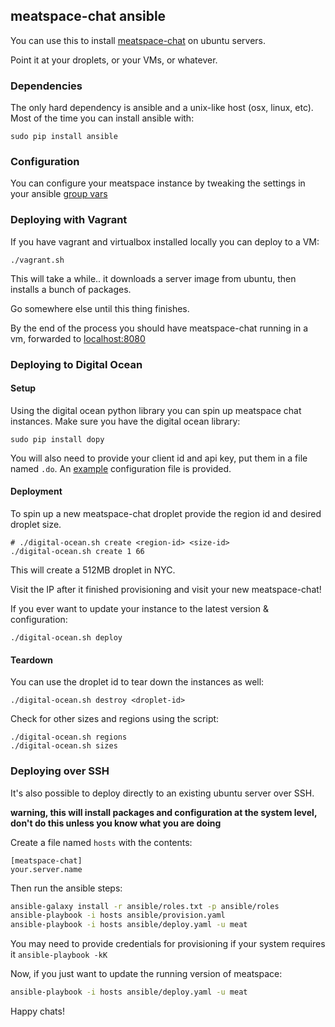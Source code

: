 ## meatspace-chat ansible

You can use this to install [meatspace-chat](https://github.com/meatspaces/meatspace-chat) on ubuntu servers.

Point it at your droplets, or your VMs, or whatever.

### Dependencies

The only hard dependency is ansible and a unix-like host (osx, linux, etc). Most of the time you can install ansible with:

    sudo pip install ansible

### Configuration

You can configure your meatspace instance by tweaking the settings in your ansible [group vars](https://github.com/eggsby/meatspace-chat-ansible/blob/master/ansible/group_vars/all)

### Deploying with Vagrant

If you have vagrant and virtualbox installed locally you can deploy to a VM:

    ./vagrant.sh

This will take a while.. it downloads a server image from ubuntu, then installs a bunch of packages.

Go somewhere else until this thing finishes.

By the end of the process you should have meatspace-chat running in a vm, forwarded to [localhost:8080](http://localhost:8080)


### Deploying to Digital Ocean

#### Setup

Using the digital ocean python library you can spin up meatspace chat instances. Make sure you have the digital ocean library:

    sudo pip install dopy

You will also need to provide your client id and api key, put them in a file named `.do`. An [example](https://github.com/eggsby/meatspace-chat-ansible/blob/master/.do.example) configuration file is provided.

#### Deployment

To spin up a new meatspace-chat droplet provide the region id and desired droplet size.

    # ./digital-ocean.sh create <region-id> <size-id>
    ./digital-ocean.sh create 1 66

This will create a 512MB droplet in NYC.

Visit the IP after it finished provisioning and visit your new meatspace-chat!

If you ever want to update your instance to the latest version & configuration:

    ./digital-ocean.sh deploy

#### Teardown

You can use the droplet id to tear down the instances as well:

```
./digital-ocean.sh destroy <droplet-id>
```

Check for other sizes and regions using the script:

```
./digital-ocean.sh regions
./digital-ocean.sh sizes
```


### Deploying over SSH

It's also possible to deploy directly to an existing ubuntu server over SSH.

**warning, this will install packages and configuration at the system level, don't do this unless you know what you are doing**

Create a file named `hosts` with the contents:

```
[meatspace-chat]
your.server.name
```

Then run the ansible steps:

```sh
ansible-galaxy install -r ansible/roles.txt -p ansible/roles
ansible-playbook -i hosts ansible/provision.yaml
ansible-playbook -i hosts ansible/deploy.yaml -u meat
```

You may need to provide credentials for provisioning if your system requires it `ansible-playbook -kK`

Now, if you just want to update the running version of meatspace:

```sh
ansible-playbook -i hosts ansible/deploy.yaml -u meat
```

Happy chats!
